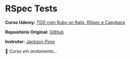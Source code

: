 # RSpec Tests

<strong>Curso Udemy:</strong> [TDD com Ruby on Rails, RSpec e Capybara](https://www.udemy.com/course/rails-tdd/)

<strong>Repositório Original:</strong> [GitHub](https://github.com/jacksonpires/rails-tdd)

<strong>Instrutor:</strong> [Jackson Pires](https://www.linkedin.com/in/jackson-pires/)

:construction: <i>Curso em andamento...</i>